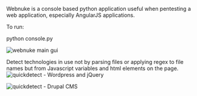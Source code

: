 Webnuke is a console based python application useful when pentesting a web application, especially AngularJS applications.

To run:

python console.py

![webnuke main gui](http://bugbound.co.uk/sites/default/files/webnuke%20mainscreen.png)

Detect technologies in use not by parsing files or applying regex to file names but from Javascript variables and html elements on the page.
![quickdetect - Wordpress and jQuery](http://bugbound.co.uk/sites/default/files/webnuke-quickdetect.png)

![quickdetect - Drupal CMS](http://bugbound.co.uk/sites/default/files/webnuke-drupal.png)


